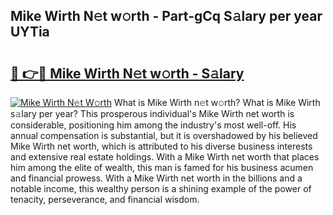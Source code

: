 ## Mike Wirth N𝚎t w𝚘rth - Part-gCq S𝚊lary per year UYTia

# <h2><a href="http://gc0bwz.nevu.top/?p=Mike+Wirth">🔗 👉🔴 Mike Wirth N𝚎t w𝚘rth - S𝚊lary</a></h2>

[![Mike Wirth N𝚎t W𝚘rth](https://i.imgur.com/Oavwk0R.jpeg)](http://gc0bwz.nevu.top/?p=Mike+Wirth)
What is Mike Wirth n𝚎t w𝚘rth? What is Mike Wirth s𝚊lary per year?
This prosperous individual's Mike Wirth net worth is considerable, positioning him among the industry's most well-off. His annual compensation is substantial, but it is overshadowed by his believed Mike Wirth net worth, which is attributed to his diverse business interests and extensive real estate holdings. With a Mike Wirth net worth that places him among the elite of wealth, this man is famed for his business acumen and financial prowess. With a Mike Wirth net worth in the billions and a notable income, this wealthy person is a shining example of the power of tenacity, perseverance, and financial wisdom.
